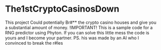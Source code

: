 # The1stCryptoCasinosDown
This project Could potentially Br#** the crypto casino houses and give you a substantial amount of money.
!IMPORTANT!
This is a sample code for a RNG predictor using Phyton. If you can solve this little mess the code is yours and I become your partner.
PS. his was made by an AI who I convinced to break the r#les

